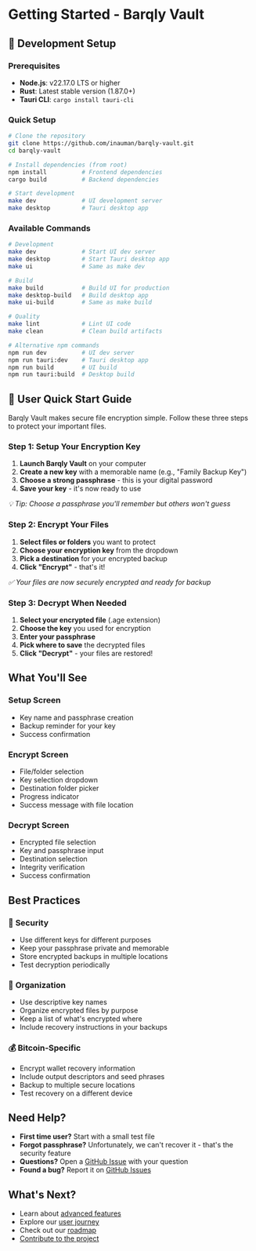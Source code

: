 # Getting Started - Barqly Vault

## 🚀 **Development Setup**

### **Prerequisites**

- **Node.js**: v22.17.0 LTS or higher
- **Rust**: Latest stable version (1.87.0+)
- **Tauri CLI**: `cargo install tauri-cli`

### **Quick Setup**

```bash
# Clone the repository
git clone https://github.com/inauman/barqly-vault.git
cd barqly-vault

# Install dependencies (from root)
npm install          # Frontend dependencies
cargo build          # Backend dependencies

# Start development
make dev             # UI development server
make desktop         # Tauri desktop app
```

### **Available Commands**

```bash
# Development
make dev             # Start UI dev server
make desktop         # Start Tauri desktop app
make ui              # Same as make dev

# Build
make build           # Build UI for production
make desktop-build   # Build desktop app
make ui-build        # Same as make build

# Quality
make lint            # Lint UI code
make clean           # Clean build artifacts

# Alternative npm commands
npm run dev          # UI dev server
npm run tauri:dev    # Tauri desktop app
npm run build        # UI build
npm run tauri:build  # Desktop build
```

## 📱 **User Quick Start Guide**

Barqly Vault makes secure file encryption simple. Follow these three steps to protect your important files.

### Step 1: Setup Your Encryption Key

1. **Launch Barqly Vault** on your computer
2. **Create a new key** with a memorable name (e.g., "Family Backup Key")
3. **Choose a strong passphrase** - this is your digital password
4. **Save your key** - it's now ready to use

_💡 Tip: Choose a passphrase you'll remember but others won't guess_

### Step 2: Encrypt Your Files

1. **Select files or folders** you want to protect
2. **Choose your encryption key** from the dropdown
3. **Pick a destination** for your encrypted backup
4. **Click "Encrypt"** - that's it!

_✅ Your files are now securely encrypted and ready for backup_

### Step 3: Decrypt When Needed

1. **Select your encrypted file** (.age extension)
2. **Choose the key** you used for encryption
3. **Enter your passphrase**
4. **Pick where to save** the decrypted files
5. **Click "Decrypt"** - your files are restored!

## What You'll See

### Setup Screen

- Key name and passphrase creation
- Backup reminder for your key
- Success confirmation

### Encrypt Screen

- File/folder selection
- Key selection dropdown
- Destination folder picker
- Progress indicator
- Success message with file location

### Decrypt Screen

- Encrypted file selection
- Key and passphrase input
- Destination selection
- Integrity verification
- Success confirmation

## Best Practices

### 🔐 **Security**

- Use different keys for different purposes
- Keep your passphrase private and memorable
- Store encrypted backups in multiple locations
- Test decryption periodically

### 📁 **Organization**

- Use descriptive key names
- Organize encrypted files by purpose
- Keep a list of what's encrypted where
- Include recovery instructions in your backups

### 💰 **Bitcoin-Specific**

- Encrypt wallet recovery information
- Include output descriptors and seed phrases
- Backup to multiple secure locations
- Test recovery on a different device

## Need Help?

- **First time user?** Start with a small test file
- **Forgot passphrase?** Unfortunately, we can't recover it - that's the security feature
- **Questions?** Open a [GitHub Issue](https://github.com/inauman/barqly-vault/issues) with your question
- **Found a bug?** Report it on [GitHub Issues](https://github.com/inauman/barqly-vault/issues)

## What's Next?

- Learn about [advanced features](../Product/Features.md)
- Explore our [user journey](../Product/User-Journey.md)
- Check out our [roadmap](../Product/Roadmap.md)
- [Contribute to the project](https://github.com/inauman/barqly-vault/blob/main/CONTRIBUTING.md)
